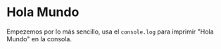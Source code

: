 # Hola Mundo
 
Empezemos por lo más sencillo, usa el `console.log` para imprimir "Hola Mundo" en la consola.


